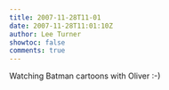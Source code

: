 ```yaml
---
title: 2007-11-28T11-01
date: 2007-11-28T11:01:10Z
author: Lee Turner
showtoc: false
comments: true
---
```


Watching Batman  cartoons with Oliver :-)

